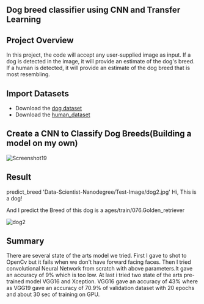 ## Dog breed classifier using CNN and Transfer Learning
## Project Overview
In this project, the code will accept any user-supplied image as input. If a dog is detected in the image, it will provide an estimate of the dog's breed. If a human is detected, it will provide an estimate of the dog breed that is most resembling.
## Import Datasets
* Download the [dog dataset](https://s3-us-west-1.amazonaws.com/udacity-aind/dog-project/dogImages.zip)
* Download the [human_dataset](https://s3-us-west-1.amazonaws.com/udacity-aind/dog-project/lfw.zip)
##  Create a CNN to Classify Dog Breeds(Building a model on my own)
![Screenshot19](https://user-images.githubusercontent.com/31853896/81976391-173d6c80-9646-11ea-8152-86abce25dd5c.png)
  
 ## Result
 predict_breed 'Data-Scientist-Nanodegree/Test-Image/dog2.jpg'
 Hi, This is a dog!   

And I predict the Breed of this dog is a ages/train/076.Golden_retriever       

![dog2](https://user-images.githubusercontent.com/31853896/81958806-1d265400-962c-11ea-82a4-526d09c9fe66.jpg)


## Summary
There are several state of the arts model we tried. First I gave to shot to OpenCv but it fails when we don't have forward facing faces. Then I tried convolutional Neural Network from scratch with above parameters.It gave an accuracy of 9% which is too low. At last i tried two state of the arts pre-trained model VGG16 and Xception. VGG16 gave an accuracy of 43% where as VGG19 gave an accuracy of 70.9% of validation dataset with 20 epochs and about 30 sec of training on GPU.
